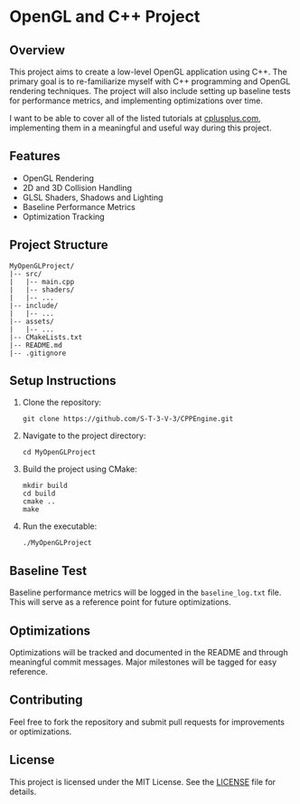 # OpenGL and C++ Project

## Overview

This project aims to create a low-level OpenGL application using C++. The primary goal is to re-familiarize myself with C++ programming and OpenGL rendering techniques. The project will also include setting up baseline tests for performance metrics, and implementing optimizations over time.

I want to be able to cover all of the listed tutorials at [cplusplus.com](https://cplusplus.com/doc/tutorial/), implementing them in a meaningful and useful way during this project.

## Features

- OpenGL Rendering
- 2D and 3D Collision Handling
- GLSL Shaders, Shadows and Lighting
- Baseline Performance Metrics
- Optimization Tracking

## Project Structure

```
MyOpenGLProject/
|-- src/
|   |-- main.cpp
|   |-- shaders/
|   |-- ...
|-- include/
|   |-- ...
|-- assets/
|   |-- ...
|-- CMakeLists.txt
|-- README.md
|-- .gitignore
```

## Setup Instructions

1. Clone the repository:
   ```
   git clone https://github.com/S-T-3-V-3/CPPEngine.git
   ```

2. Navigate to the project directory:
   ```
   cd MyOpenGLProject
   ```

3. Build the project using CMake:
   ```
   mkdir build
   cd build
   cmake ..
   make
   ```

4. Run the executable:
   ```
   ./MyOpenGLProject
   ```
   
## Baseline Test

Baseline performance metrics will be logged in the `baseline_log.txt` file. This will serve as a reference point for future optimizations.

## Optimizations

Optimizations will be tracked and documented in the README and through meaningful commit messages. Major milestones will be tagged for easy reference.

## Contributing

Feel free to fork the repository and submit pull requests for improvements or optimizations.

## License

This project is licensed under the MIT License. See the [LICENSE](LICENSE) file for details.
